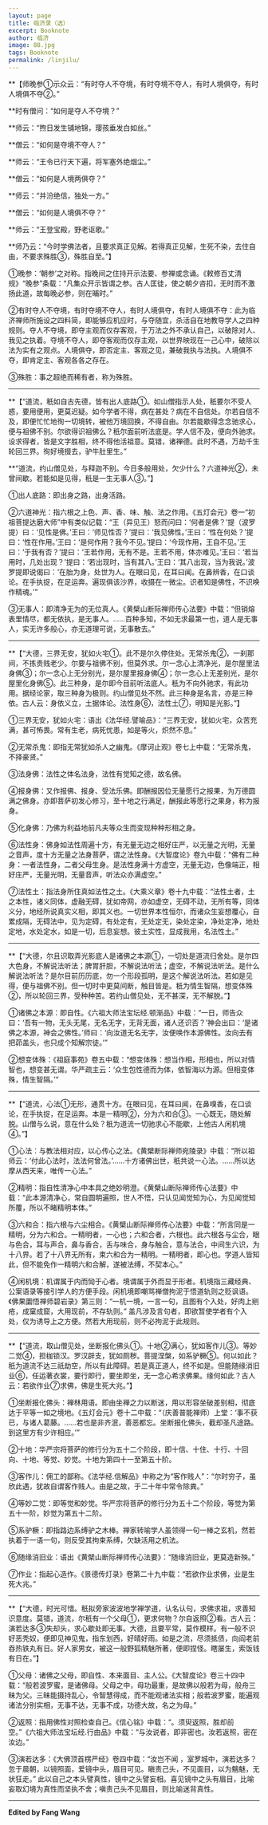 ```yaml
---
layout: page
title: 临济录（选）
excerpt: Booknote
author: 临济
image: 88.jpg
tags: Booknote
permalink: /linjilu/
---
```

**【师晚参①示众云：“有时夺人不夺境，有时夺境不夺人，有时人境俱夺，有时人境俱不夺②。”

**时有僧问：“如何是夺人不夺境？”

**师云：“煦日发生铺地锦，璎孩垂发白如丝。”

**僧云：“如何是夺境不夺人？”

**师云：“王令已行天下遍，将军塞外绝烟尘。”

**僧云：“如何是人境两俱夺？”

**师云：“并汾绝信，独处一方。”

**僧云：“如何是人境俱不夺？”

**师云：“王登宝殿，野老讴歌。”

**师乃云：“今时学佛法者，且要求真正见解。若得真正见解，生死不染，去住自由，不要求殊胜③，殊胜自至。”】

①晚参：‘朝参’之对称。指晚间之住持开示法要、参禅或念诵。《敕修百丈清规》“晚参”条载：“凡集众开示皆谓之参。古人匡徒，使之朝夕咨扣，无时而不激扬此道，故每晚必参，则在晡时。”

②有时夺人不夺境，有时夺境不夺人，有时人境俱夺，有时人境俱不夺：此为临济禅师所施设之四料简，即能够应机应时，与夺随宜，杀活自在地教导学人之四种规则。夺人不夺境，即夺主观而仅存客观，于万法之外不承认自己，以破除对人、我见之执着。夺境不夺人，即夺客观而仅存主观，以世界映现在一己心中，破除以法为实有之观点。人境俱夺，即否定主、客观之见，兼破我执与法执。人境俱不夺，即肯定主、客观各各之存在。

③殊胜：事之超绝而稀有者，称为殊胜。

****

**【“道流，秖如自古先德，皆有出人底路①。如山僧指示人处，秖要尔不受人惑，要用便用，更莫迟疑。如今学者不得，病在甚处？病在不自信处。尔若自信不及，即便忙忙地徇一切境转，被他万境回换，不得自由。尔若能歇得念念驰求心，便与祖佛不别。尔欲得识祖佛么？秖尔面前听法底是。学人信不及，便向外驰求。设求得者，皆是文字胜相，终不得他活祖意。莫错，诸禅德。此时不遇，万劫千生轮回三界。徇好境掇去，驴牛肚里生。”

**“道流，约山僧见处，与释迦不别。今日多般用处，欠少什么？六道神光②，未曾间歇。若能如是见得，秖是一生无事人③。”】

①出人底路：即出身之路，出身活路。

②六道神光：指六根之上色、声、香、味、触、法之作用。《五灯会元》卷一“初祖菩提达磨大师”中有类似记载：“王（异见王）怒而问曰：‘何者是佛？’提（波罗提）曰：‘见性是佛。’王曰：‘师见性否？’提曰：‘我见佛性。’王曰：‘性在何处？’提曰：‘性在作用。’王曰：‘是何作用？我今不见。’提曰：‘今现作用，王自不见。’王曰：‘于我有否？’提曰：‘王若作用，无有不是。王若不用，体亦难见。’王曰：‘若当用时，几处出现？’提曰：‘若出现时，当有其八。’王曰：‘其八出现，当为我说。’波罗提即说偈曰：‘在胎为身，处世为人。在眼曰见，在耳曰闻。在鼻辨香，在口谈论。在手执捉，在足运奔。遍现俱该沙界，收摄在一微尘。识者知是佛性，不识唤作精魂。’”

③无事人：即清净无为的无位真人。《黄檗山断际禅师传心法要》中载：“但销熔表里情尽，都无依执，是无事人。……百种多知，不如无求最第一也，道人是无事人，实无许多般心，亦无道理可说，无事散去。”

****

**【“大德，三界无安，犹如火宅①。此不是尔久停住处。无常杀鬼②，一刹那间，不拣贵贱老少。尔要与祖佛不别，但莫外求。尔一念心上清净光，是尔屋里法身佛③；尔一念心上无分别光，是尔屋里报身佛④；尔一念心上无差别光，是尔屋里化身佛⑤。此三种身，是尔即今目前听法底人。秖为不向外驰求，有此功用。据经论家，取三种身为极则。约山僧见处不然。此三种身是名言，亦是三种依。古人云：身依义立，土据体论。法性身⑥，法性土⑦，明知是光影。”】


①三界无安，犹如火宅：语出《法华经.譬喻品》：“三界无安，犹如火宅，众苦充满，甚可怖畏。常有生老，病死忧患，如是等火，炽然不息。”

②无常杀鬼：即指无常犹如杀人之幽鬼。《摩诃止观》卷七上中载：“无常杀鬼，不择豪贤。”

③法身佛：法性之体名法身，法性有觉知之德，故名佛。

④报身佛：又作报佛、报身、受法乐佛。即酬报因位无量愿行之报果，为万德圆满之佛身。亦即菩萨初发心修习，至十地之行满足，酬报此等愿行之果身，称为报身。

⑤化身佛：乃佛为利益地前凡夫等众生而变现种种形相之身。

⑥法性身：佛身如法性周遍十方，有无量无边之相好庄严，以无量之光明，无量之音声，度十方无量之法身菩萨，谓之法性身。《大智度论》卷九中载：“佛有二种身：一者法性身，二者父母生身。是法性身满十方虚空，无量无边，色像端正，相好庄严，无量光明，无量音声，听法众亦满虚空。”

⑦法性土：指法身所住真如法性之土。《大乘义章》卷十九中载：“法性土者，土之本性，诸义同体，虚融无碍，犹如帝网，亦如虚空，无碍不动，无所有等，同体义分，地经所说真实义相，即其义也。一切世界本性恒尔，而诸众生妄想覆心，自累成隔，无碍法中，见为定碍，有处定有，无处定无，染处定染，净处定净，地处定地，水处定水，如是一切，后息妄想。彼土实性，显成我用，名法性土。”

****

**【“大德，尔且识取弄光影底人是诸佛之本源①，一切处是道流归舍处。是尔四大色身，不解说法听法；脾胃肝胆，不解说法听法；虚空，不解说法听法。是什么解说法听法？是尔目前历历底，勿一个形段孤明，是这个解说法听法。若如是见得，便与祖佛不别。但一切时中更莫间断，触目皆是。秖为情生智隔，想变体殊②，所以轮回三界，受种种苦。若约山僧见处，无不甚深，无不解脱。”】

①诸佛之本源：即自性。《六祖大师法宝坛经.顿渐品》中载：“一日，师告众曰：‘吾有一物，无头无尾，无名无字，无背无面，诸人还识否？’神会出曰：‘是诸佛之本源，神会之佛性。’师曰：‘向汝道无名无字，汝便唤作本源佛性。汝向去有把茆盖头，也只成个知解宗徒。’”

②想变体殊：《祖庭事苑》卷五中载：“想变体殊：想当作相，形相也，所以对情智也，想变甚无谓。华严疏主云：‘众生包性德而为体，依智海以为源。但相变体殊，情生智隔。’”

****

**【“道流，心法①无形，通贯十方。在眼曰见，在耳曰闻，在鼻嗅香，在口谈论，在手执捉，在足运奔。本是一精明②，分为六和合③。一心既无，随处解脱。山僧与么说，意在什么处？秖为道流一切驰求心不能歇，上他古人闲机境④。”】

①心法：与教法相对应，以心传心之法。《黄檗断际禅师宛陵录》中载：“所以祖师云：‘付此心法时，法法何曾法。’……十方诸佛出世，秖共说一心法。……所以达摩从西天来，唯传一心法。”

②精明：指自性清净心中本具之绝妙明澄。《黄檗山断际禅师传心法要》中载：“此本源清净心，常自圆明遍照，世人不悟，只认见闻觉知为心，为见闻觉知所覆，所以不睹精明本体。”

③六和合：指六根与六尘相合。《黄檗山断际禅师传心法要》中载：“所言同是一精明，分为六和合。一精明者，一心也；六和合者，六根也。此六根各与尘合，眼与色合，耳与声合，鼻与香合，舌与味合，身与触合，意与法合，中间生六识，为十八界。若了十八界无所有，束六和合为一精明。一精明者，即心也。学道人皆知此，但不能免作一精明六和合解，遂被法缚，不契本心。”

④闲机境：机谓属于内而恸于心者。境谓属于外而显于形者。机境指三藏经典、公案语录等接引学人的方便手段。闲机境即嘲骂禅僧拘泥于悟道轨则之贬讽语。《佛果圜悟禅师碧岩录》第三则：“一机一境，一言一句，且图有个入处，好肉上剜疮，成窠成窟，大用现前，不存轨则。” 盖凡涉及言句者，即欲暂使学者有个入处，仅为诱导上之方便。然若大用现前，则不必拘泥于此规则。

****

**【“道流，取山僧见处，坐断报化佛头①。十地②满心，犹如客作儿③。等妙二觉④，担枷锁汉。罗汉辟支，犹如厕秽。菩提涅槃，如系驴橛⑤。何以如此？秖为道流不达三祇劫空，所以有此障碍。若是真正道人，终不如是。但能随缘消旧业⑥，任运著衣裳，要行即行，要坐即坐，无一念心希求佛果。缘何如此？古人云：若欲作业⑦求佛，佛是生死大兆。”】

①坐断报化佛头：禅林用语。即由坐禅之力以断迷，用以形容坐破差别相，彻底达于平等一如之境地。《五灯会元》卷十二中载：“（庆善普能禅师）上堂：‘事不获已，与诸人葛藤。……若也是非齐泯，善恶都忘。坐断报化佛头，截却圣凡途路。到这里方有少许相应。’”

②十地：华严宗将菩萨的修行分为五十二个阶段，即十信、十住、十行、十回向、十地、等觉、妙觉。十地为第四十一至第五十阶。

③客作儿：佣工的鄙称。《法华经.信解品》中称之为“客作贱人”：“尔时穷子，虽欣此遇，犹故自谓客作贱人。由是之故，于二十年中常令除粪。”

④等妙二觉：即等觉和妙觉。华严宗将菩萨的修行分为五十二个阶段，等觉为第五十一阶，妙觉为第五十二阶。

⑤系驴橛：即指路边系缚驴之木棒。禅家转喻学人虽领得一句一棒之玄机，然若执着于一语一句，则反受其拘束系缚，欠缺活用之机法。

⑥随缘消旧业：语出《黄檗山断际禅师传心法要》：“随缘消旧业，更莫造新殃。”

⑦作业：指起心造作。《景德传灯录》卷第二十九中载：“若欲作业求佛，业是生死大兆。”

****

**【“大德，时光可惜。秖拟旁家波波地学禅学道，认名认句，求佛求祖，求善知识意度。莫错，道流，尔秖有一个父母①，更求何物？尔自返照②看。古人云：演若达多③失却头，求心歇处即无事。大德，且要平常，莫作模样。有一般不识好恶秃奴，便即见神见鬼，指东划西，好晴好雨。如是之流，尽须抵债，向阎老前吞热铁丸有日。好人家男女，被这一般野狐精魅所著，便即捏怪。瞎屡生，索饭钱有日在。”】

①父母：诸佛之父母，即自性、本来面目、主人公。《大智度论》卷三十四中载：“般若波罗蜜，是诸佛母。父母之中，母功最重，是故佛以般若为母，般舟三昧为父。三昧能摄持乱心，令智慧得成，而不能观诸法实相；般若波罗蜜，能遍观诸法分别实相，无事不达，无事不成，功德大故，名之为母。”

②返照：指用佛性对照检查自己。《信心铭》中载：“。须臾返照，胜却前空。”《六祖大师法宝坛经.行由品》中载：“与汝说者，即非密也。汝若返照，密在汝边。”

③演若达多：《大佛顶首楞严经》卷四中载：“汝岂不闻 ，室罗城中，演若达多？忽于晨朝，以镜照面，爱镜中头，眉目可见。瞋责己头，不见面目，以为魑魅，无状狂走。” 此以自己之本头譬真性，镜中之头譬妄相。喜见镜中之头有眉目，比喻妄取幻境为真性而坚执不舍；嗔责己头不见眉目，则比喻迷背真性。


****

**Edited by Fang Wang**  

